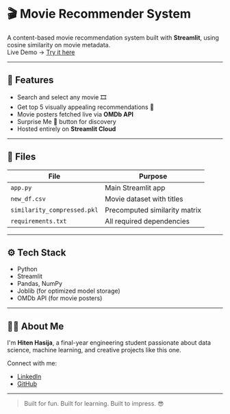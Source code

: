 # 🎬 Movie Recommender System

A content-based movie recommendation system built with **Streamlit**, using cosine similarity on movie metadata.  
Live Demo → [Try it here]([[https://movie-recommender-streamlit.streamlit.app])

---

## 🚀 Features

- Search and select any movie 🎞️
- Get top 5 visually appealing recommendations 🎯
- Movie posters fetched live via **OMDb API**
- Surprise Me 🎲 button for discovery
- Hosted entirely on **Streamlit Cloud**

---

## 📁 Files

| File                        | Purpose                         |
|-----------------------------|----------------------------------|
| `app.py`                   | Main Streamlit app               |
| `new_df.csv`               | Movie dataset with titles        |
| `similarity_compressed.pkl`| Precomputed similarity matrix    |
| `requirements.txt`         | All required dependencies        |

---

## ⚙️ Tech Stack

- Python
- Streamlit
- Pandas, NumPy
- Joblib (for optimized model storage)
- OMDb API (for movie posters)

---

## 🙋‍♂️ About Me

I'm **Hiten Hasija**, a final-year engineering student passionate about data science, machine learning, and creative projects like this one.

Connect with me:
- [LinkedIn](https://linkedin.com/in/hitenhasija)
- [GitHub](https://github.com/hitenhasija)

---

> Built for fun. Built for learning. Built to impress. 😎
